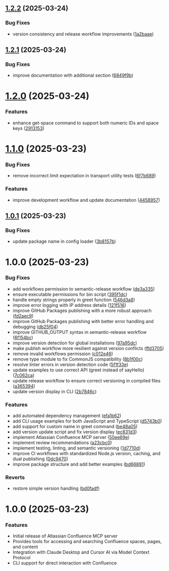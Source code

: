 ## [1.2.2](https://github.com/aashari/mcp-server-atlassian-confluence/compare/v1.2.1...v1.2.2) (2025-03-24)


### Bug Fixes

* version consistency and release workflow improvements ([1a2baae](https://github.com/aashari/mcp-server-atlassian-confluence/commit/1a2baae4326163c8caf4fa4cfeb9f4b8028d2b5a))

## [1.2.1](https://github.com/aashari/mcp-server-atlassian-confluence/compare/v1.2.0...v1.2.1) (2025-03-24)


### Bug Fixes

* improve documentation with additional section ([6849f9b](https://github.com/aashari/mcp-server-atlassian-confluence/commit/6849f9b2339c049e0017ef40aedadd184350cee0))

# [1.2.0](https://github.com/aashari/mcp-server-atlassian-confluence/compare/v1.1.0...v1.2.0) (2025-03-24)


### Features

* enhance get-space command to support both numeric IDs and space keys ([2913153](https://github.com/aashari/mcp-server-atlassian-confluence/commit/29131536f302abf1923c0c6521d544c51ad222fa))

# [1.1.0](https://github.com/aashari/mcp-server-atlassian-confluence/compare/v1.0.1...v1.1.0) (2025-03-23)


### Bug Fixes

* remove incorrect limit expectation in transport utility tests ([6f7b689](https://github.com/aashari/mcp-server-atlassian-confluence/commit/6f7b689a7eb5db8a8592db88e7fa27ac04d641c8))


### Features

* improve development workflow and update documentation ([4458957](https://github.com/aashari/mcp-server-atlassian-confluence/commit/445895777be6287a624cb19b8cd8a12590a28c7b))

## [1.0.1](https://github.com/aashari/mcp-server-atlassian-confluence/compare/v1.0.0...v1.0.1) (2025-03-23)

### Bug Fixes

- update package name in config loader ([3b8157b](https://github.com/aashari/mcp-server-atlassian-confluence/commit/3b8157b076441e4dde562cddfe31671f3696434d))

# 1.0.0 (2025-03-23)

### Bug Fixes

- add workflows permission to semantic-release workflow ([de3a335](https://github.com/aashari/mcp-server-atlassian-confluence/commit/de3a33510bd447af353444db1fcb58e1b1aa02e4))
- ensure executable permissions for bin script ([395f1dc](https://github.com/aashari/mcp-server-atlassian-confluence/commit/395f1dcb5f3b5efee99048d1b91e3b083e9e544f))
- handle empty strings properly in greet function ([546d3a8](https://github.com/aashari/mcp-server-atlassian-confluence/commit/546d3a84209e1065af46b2213053f589340158df))
- improve error logging with IP address details ([121f516](https://github.com/aashari/mcp-server-atlassian-confluence/commit/121f51655517ddbea7d25968372bd6476f1b3e0f))
- improve GitHub Packages publishing with a more robust approach ([fd2aec9](https://github.com/aashari/mcp-server-atlassian-confluence/commit/fd2aec9926cf99d301cbb2b5f5ca961a6b6fec7e))
- improve GitHub Packages publishing with better error handling and debugging ([db25f04](https://github.com/aashari/mcp-server-atlassian-confluence/commit/db25f04925e884349fcf3ab85316550fde231d1f))
- improve GITHUB_OUTPUT syntax in semantic-release workflow ([6f154bc](https://github.com/aashari/mcp-server-atlassian-confluence/commit/6f154bc43f42475857e9256b0a671c3263dc9708))
- improve version detection for global installations ([97a95dc](https://github.com/aashari/mcp-server-atlassian-confluence/commit/97a95dca61d8cd7a86c81bde4cb38c509b810dc0))
- make publish workflow more resilient against version conflicts ([ffd3705](https://github.com/aashari/mcp-server-atlassian-confluence/commit/ffd3705bc064ee9135402052a0dc7fe32645714b))
- remove invalid workflows permission ([c012e46](https://github.com/aashari/mcp-server-atlassian-confluence/commit/c012e46a29070c8394f7ab596fe7ba68c037d3a3))
- remove type module to fix CommonJS compatibility ([8b1f00c](https://github.com/aashari/mcp-server-atlassian-confluence/commit/8b1f00c37467bc676ad8ec9ab672ba393ed084a9))
- resolve linter errors in version detection code ([5f1f33e](https://github.com/aashari/mcp-server-atlassian-confluence/commit/5f1f33e88ae843b7a0d708899713be36fcd2ec2e))
- update examples to use correct API (greet instead of sayHello) ([7c062ca](https://github.com/aashari/mcp-server-atlassian-confluence/commit/7c062ca42765c659f018f990f4b1ec563d1172d3))
- update release workflow to ensure correct versioning in compiled files ([a365394](https://github.com/aashari/mcp-server-atlassian-confluence/commit/a365394b8596defa33ff5a44583d52e2c43f0aa3))
- update version display in CLI ([2b7846c](https://github.com/aashari/mcp-server-atlassian-confluence/commit/2b7846cbfa023f4b1a8c81ec511370fa8f5aaf33))

### Features

- add automated dependency management ([efa1b62](https://github.com/aashari/mcp-server-atlassian-confluence/commit/efa1b6292e0e9b6efd0d43b40cf7099d50769487))
- add CLI usage examples for both JavaScript and TypeScript ([d5743b0](https://github.com/aashari/mcp-server-atlassian-confluence/commit/d5743b07a6f2afe1c6cb0b03265228cba771e657))
- add support for custom name in greet command ([be48a05](https://github.com/aashari/mcp-server-atlassian-confluence/commit/be48a053834a1d910877864608a5e9942d913367))
- add version update script and fix version display ([ec831d3](https://github.com/aashari/mcp-server-atlassian-confluence/commit/ec831d3a3c966d858c15972365007f9dfd6115b8))
- implement Atlassian Confluence MCP server ([50ee69e](https://github.com/aashari/mcp-server-atlassian-confluence/commit/50ee69e37f4d453cb8f0447e10fa5708a787aa93))
- implement review recommendations ([a23cbc0](https://github.com/aashari/mcp-server-atlassian-confluence/commit/a23cbc0608a07e202396b3cd496c1f2078e304c1))
- implement testing, linting, and semantic versioning ([1d7710d](https://github.com/aashari/mcp-server-atlassian-confluence/commit/1d7710dfa11fd1cb04ba3c604e9a2eb785652394))
- improve CI workflows with standardized Node.js version, caching, and dual publishing ([0dc9470](https://github.com/aashari/mcp-server-atlassian-confluence/commit/0dc94705c81067d7ff63ab978ef9e6a6e3f75784))
- improve package structure and add better examples ([bd66891](https://github.com/aashari/mcp-server-atlassian-confluence/commit/bd668915bde84445161cdbd55ff9da0b0af51944))

### Reverts

- restore simple version handling ([bd0fadf](https://github.com/aashari/mcp-server-atlassian-confluence/commit/bd0fadfa8207b4a7cf472c3b9f4ee63d8e36189d))

# 1.0.0 (2025-03-23)

### Features

- Initial release of Atlassian Confluence MCP server
- Provides tools for accessing and searching Confluence spaces, pages, and content
- Integration with Claude Desktop and Cursor AI via Model Context Protocol
- CLI support for direct interaction with Confluence
